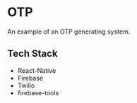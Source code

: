 # OTP
An example of an OTP generating system.
## Tech Stack

- React-Native
- Firebase
- Twilio
- firebase-tools
